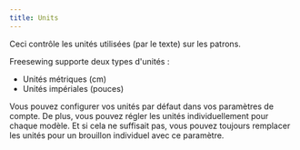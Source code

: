 ```yaml
---
title: Units
---
```


Ceci contrôle les unités utilisées (par le texte) sur les patrons.

Freesewing supporte deux types d'unités :

 - Unités métriques (cm)
 - Unités impériales (pouces)

Vous pouvez configurer vos unités par défaut dans vos paramètres de compte. De plus, vous pouvez régler les unités individuellement pour chaque modèle. Et si cela ne suffisait pas, vous pouvez toujours remplacer les unités pour un brouillon individuel avec ce paramètre.
